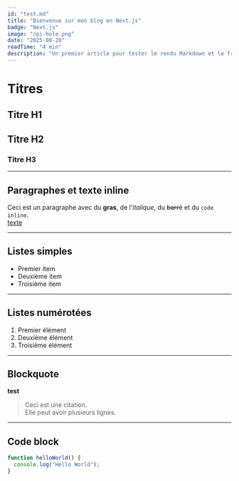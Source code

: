 ```yaml
---
id: "test.md"
title: "Bienvenue sur mon blog en Next.js"
badge: "Next.js"
image: "/pi-hole.png"
date: "2025-08-20"
readTime: "4 min"
description: "Un premier article pour tester le rendu Markdown et le frontmatter avec Next.js, Remark et Vercel."
---
```


# Titres

## Titre H1

## Titre H2

### Titre H3

---

## Paragraphes et texte inline

Ceci est un paragraphe avec du **gras**, de l'*italique*, du ~~barré~~ et du `code inline`.  
[texte](https://www.google.com)


---

## Listes simples

- Premier item
- Deuxième item
- Troisième item

---

## Listes numérotées

1. Premier élément
2. Deuxième élément
3. Troisième élément

---

## Blockquote
**test**
> Ceci est une citation.  
> Elle peut avoir plusieurs lignes.

---

## Code block

```javascript
function helloWorld() {
  console.log("Hello World");
}

